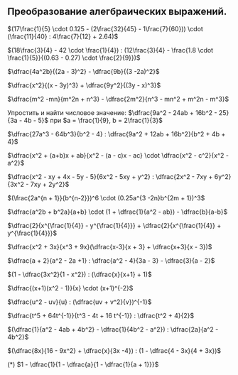 ## Преобразование алегбраических выражений.


$(17\frac{1}{5} \cdot 0.125 - (2\frac{32}{45} - 1\frac{7}{60})) \cdot (\frac{11}{40} : 4\frac{7}{12} + 2.64)$

$(18\frac{3}{4} - 42 \cdot \frac{1}{4}) : (12\frac{3}{4} - \frac{1.8 \cdot \frac{1}{5}}{(0.63 - 0.27) \cdot \frac{2}{9}})$

$\dfrac{4a^2b}{(2a - 3)^2} - \dfrac{9b}{(3 -2a)^2}$

$\dfrac{x^2}{(x - 3y)^3} + \dfrac{9y^2}{(3y - x)^3}$

$\dfrac{m^2 -mn}{m^2n + n^3} - \dfrac{2m^2}{n^3 - mn^2 + m^2n - m^3}$

Упростить и найти числовое значение:
$\dfrac{9a^2 - 24ab + 16b^2 - 25}{3a - 4b - 5}$ при $а = \frac{1}{9}, b = 2\frac{1}{3}$

$\dfrac{27a^3 - 64b^3}{b^2 - 4} : \dfrac{9a^2 + 12ab + 16b^2}{b^2 + 4b + 4}$

$\dfrac{x^2 + (a+b)x + ab}{x^2 - (a - c)x - ac} \cdot \dfrac{x^2 - c^2}{x^2 - a^2}$

$\dfrac{x^2 - xy + 4x - 5y - 5}{6x^2 - 5xy + y^2} : \dfrac{2x^2 - 7xy + 6y^2}{3x^2 - 7xy + 2y^2}$

$(\frac{2a^{n + 1}}{b^{n-2}})^6 \cdot (0.25a^{3 -2n}b^{2m + 1})^3$

$\dfrac{a^2b + b^2a}{a+b} \cdot (1 + \dfrac{1}{a^2 - ab}) - \dfrac{b}{a-b}$

$\dfrac{2}{x^{\frac{1}{4}} - y^{\frac{1}{4}}} + \dfrac{2}{x^{\frac{1}{4}} + y^{\frac{1}{4}}}$

$\dfrac{x^2 + 3x}{x^3 + 9x}(\dfrac{x-3}{x + 3} + \dfrac{x+3}{x - 3})$

$\dfrac{a + 2}{a^2 - 2a +1} : \dfrac{a^2 - 4}{3a - 3} - \dfrac{3}{a - 2}$

$(1 - \dfrac{3x^2}{1 - x^2}) : (\dfrac{x}{x+1} + 1)$

$\dfrac{(x+1)(x^2 - 1)}{x} \cdot (x+1)^{-2}$

$\dfrac{u^2 - uv}{u} : (\dfrac{uv + v^2}{v})^{-1}$

$\dfrac{t^5 + 64t^{-1}}{t^3 - 4t + 16 t^{-1}} : \dfrac{t^2 + 4}{2}$

$(\dfrac{1}{a^2 - 4ab + 4b^2} - \dfrac{1}{4b^2 - a^2}) : \dfrac{2a}{a^2 - 4b^2}$

$(\dfrac{8x}{16 - 9x^2} + \dfrac{x}{3x -4}) : (1 - \dfrac{4 - 3x}{4 + 3x})$ 

(*) $1 - \dfrac{1}{1 - \dfrac{a}{1 - \dfrac{1}{a + 1}}}$

